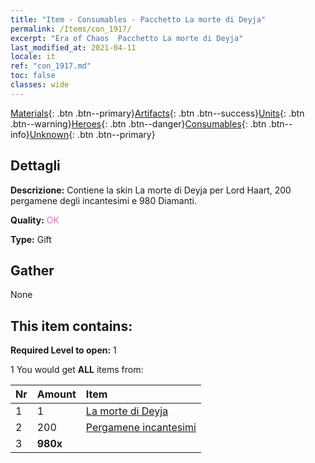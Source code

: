 ```yaml
---
title: "Item - Consumables - Pacchetto La morte di Deyja"
permalink: /Items/con_1917/
excerpt: "Era of Chaos  Pacchetto La morte di Deyja"
last_modified_at: 2021-04-11
locale: it
ref: "con_1917.md"
toc: false
classes: wide
---
```

 [Materials](/it/Items/){: .btn .btn--primary}[Artifacts](/it/Items/Artifacts/){: .btn .btn--success}[Units](/it/Items/Units/){: .btn .btn--warning}[Heroes](/it/Items/Heroes/){: .btn .btn--danger}[Consumables](/it/Items/Consumables/){: .btn .btn--info}[Unknown](/it/Items/Unknown/){: .btn .btn--primary}

## Dettagli
 **Descrizione:** Contiene la skin La morte di Deyja per Lord Haart, 200 pergamene degli incantesimi e 980 Diamanti.

 **Quality:** <span style="color: #DA70D6">OK</span>

 **Type:** Gift

## Gather

  None

## This item contains:

 **Required Level to open:** 1

 1 You would get **ALL** items  from:

  | Nr | Amount |     Item    |
  |:---|:-------|:------------|
  | 1 | 1 | [La morte di Deyja](/it/Items/con_1050/) | 
  | 2 | 200 | [Pergamene incantesimi](/it/Items/con_694/) | 
  | 3 |  **980x** | <i class="fas fa-gem"/> |  | 
